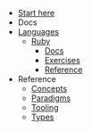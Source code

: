 - [Start here](/)
- Docs
- [Languages](/languages/README.md)
  - [Ruby](/languages/ruby/README.md)
    - [Docs](/languages/ruby/docs/README.md)
    - [Exercises](/languages/ruby/exercises/README.md)
    - [Reference](/languages/ruby/reference/README.md)
- Reference
  - [Concepts](/reference/concepts/README.md)
  - [Paradigms](/reference/paradigms/README.md)
  - [Tooling](/reference/tooling/README.md)
  - [Types](/reference/types/README.md)
